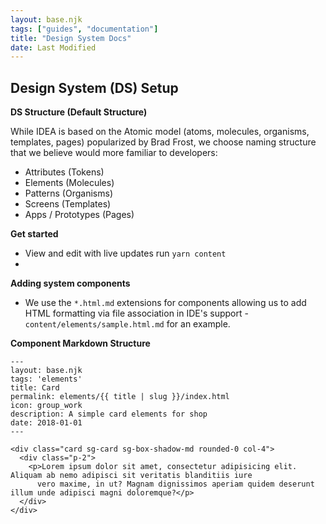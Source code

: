 ```yaml
---
layout: base.njk
tags: ["guides", "documentation"]
title: "Design System Docs"
date: Last Modified
---
```


## Design System (DS) Setup

**DS Structure (Default Structure)**

While IDEA is based on the Atomic model (atoms, molecules, organisms, templates, pages) popularized by Brad Frost, we choose naming structure that we believe would more familiar to developers:

- Attributes (Tokens)
- Elements (Molecules)
- Patterns (Organisms)
- Screens (Templates)
- Apps / Prototypes (Pages)

**Get started**

- View and edit with live updates run `yarn content`
-

**Adding system components**

- We use the `*.html.md` extensions for components allowing us to add HTML formatting via file association in IDE's support - `content/elements/sample.html.md` for an example.

**Component Markdown Structure**

```
---
layout: base.njk
tags: 'elements'
title: Card
permalink: elements/{{ title | slug }}/index.html
icon: group_work
description: A simple card elements for shop
date: 2018-01-01
---

<div class="card sg-card sg-box-shadow-md rounded-0 col-4">
  <div class="p-2">
    <p>Lorem ipsum dolor sit amet, consectetur adipisicing elit. Aliquam ab nemo adipisci sit veritatis blanditiis iure
      vero maxime, in ut? Magnam dignissimos aperiam quidem deserunt illum unde adipisci magni doloremque?</p>
  </div>
</div>


```
